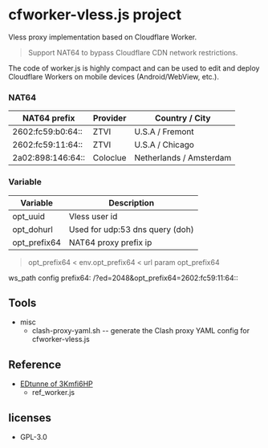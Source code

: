 # cfworker-vless.js project

  Vless proxy implementation based on Cloudflare Worker.

  > Support NAT64 to bypass Cloudflare CDN network restrictions.

  The code of worker.js is highly compact and can be
  used to edit and deploy Cloudflare Workers on mobile
  devices (Android/WebView, etc.).

### NAT64

  |NAT64 prefix     |Provider|      Country / City     |
  |-----------------|--------|-------------------------|
  |2602:fc59:b0:64::|ZTVI    |        U.S.A / Fremont  |
  |2602:fc59:11:64::|ZTVI    |        U.S.A / Chicago  |
  |2a02:898:146:64::|Coloclue|  Netherlands / Amsterdam|

### Variable

  |Variable     |Description                    |
  |-------------|-------------------------------|
  |opt\_uuid    |Vless user id                  |
  |opt\_dohurl  |Used for udp:53 dns query (doh)|
  |opt\_prefix64|NAT64 proxy prefix ip          |

  > opt\_prefix64 < env.opt\_prefix64 < url param opt\_prefix64

  ws\_path config prefix64: /?ed=2048&opt\_prefix64=2602:fc59:11:64::

## Tools

  - misc
    - clash-proxy-yaml.sh -- generate the Clash proxy YAML config for cfworker-vless.js

## Reference

  - [EDtunne of 3Kmfi6HP](https://github.com/3Kmfi6HP/EDtunne)
    - ref\_worker.js

## licenses

  - GPL-3.0
